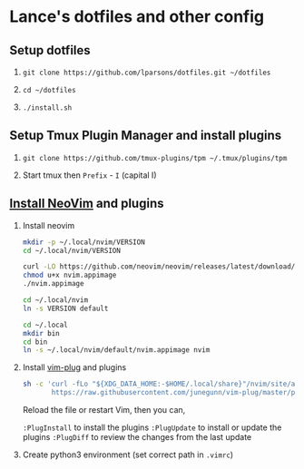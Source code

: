 # Lance's dotfiles and other config

## Setup dotfiles

1. `git clone https://github.com/lparsons/dotfiles.git ~/dotfiles`

2. `cd ~/dotfiles`

3. `./install.sh`

## Setup Tmux Plugin Manager and install plugins

1. `git clone https://github.com/tmux-plugins/tpm ~/.tmux/plugins/tpm`

2. Start tmux then `Prefix` - `I` (capital I)

## [Install NeoVim](https://github.com/neovim/neovim/blob/master/INSTALL.md#appimage-universal-linux-package) and plugins

1. Install neovim

    ```bash
    mkdir -p ~/.local/nvim/VERSION
    cd ~/.local/nvim/VERSION
    
    curl -LO https://github.com/neovim/neovim/releases/latest/download/nvim.appimage
    chmod u+x nvim.appimage
    ./nvim.appimage
    
    cd ~/.local/nvim
    ln -s VERSION default

    cd ~/.local
    mkdir bin
    cd bin
    ln -s ~/.local/nvim/default/nvim.appimage nvim
    ```

2. Install [vim-plug](https://github.com/junegunn/vim-plug) and plugins

    ```bash
    sh -c 'curl -fLo "${XDG_DATA_HOME:-$HOME/.local/share}"/nvim/site/autoload/plug.vim --create-dirs \
           https://raw.githubusercontent.com/junegunn/vim-plug/master/plug.vim'
    ```

    Reload the file or restart Vim, then you can,

    `:PlugInstall` to install the plugins
    `:PlugUpdate` to install or update the plugins
    `:PlugDiff` to review the changes from the last update

3. Create python3 environment (set correct path in `.vimrc`)
